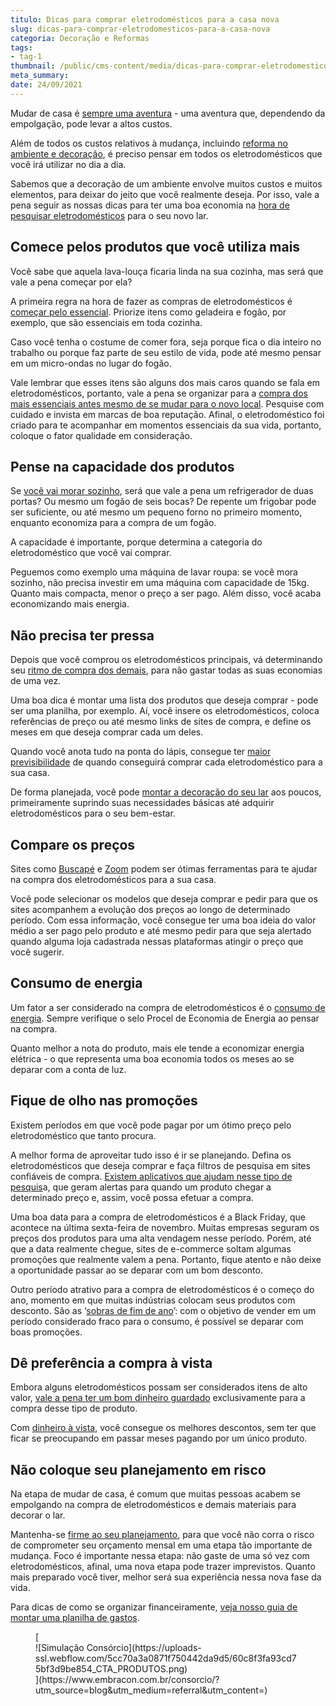 ```yaml
---
titulo: Dicas para comprar eletrodomésticos para a casa nova
slug: dicas-para-comprar-eletrodomesticos-para-a-casa-nova
categoria: Decoração e Reformas
tags:
- tag-1
thumbnail: /public/cms-content/media/dicas-para-comprar-eletrodomesticos-para-a-casa-nova.jpg
meta_summary: 
date: 24/09/2021
---
```

Mudar de casa é [sempre uma aventura](https://www.embracon.com.br/blog/8-motivos-para-voce-morar-perto-do-trabalho) - uma aventura que, dependendo da empolgação, pode levar a altos custos.

Além de todos os custos relativos à mudança, incluindo [reforma no ambiente e decoração](https://www.embracon.com.br/blog/consorcio-de-servicos-para-reformas-e-decoracao), é preciso pensar em todos os eletrodomésticos que você irá utilizar no dia a dia.

Sabemos que a decoração de um ambiente envolve muitos custos e muitos elementos, para deixar do jeito que você realmente deseja. Por isso, vale a pena seguir as nossas dicas para ter uma boa economia na [hora de pesquisar eletrodomésticos](https://www.embracon.com.br/blog/descubra-quais-foram-os-eletrodomesticos-queridinhos-da-quarentena) para o seu novo lar.

Comece pelos produtos que você utiliza mais 
--------------------------------------------

Você sabe que aquela lava-louça ficaria linda na sua cozinha, mas será que vale a pena começar por ela?

A primeira regra na hora de fazer as compras de eletrodomésticos é [começar pelo essencial](https://www.embracon.com.br/blog/como-identificar-e-eliminar-gastos-desnecessarios). Priorize itens como geladeira e fogão, por exemplo, que são essenciais em toda cozinha.

Caso você tenha o costume de comer fora, seja porque fica o dia inteiro no trabalho ou porque faz parte de seu estilo de vida, pode até mesmo pensar em um micro-ondas no lugar do fogão.

Vale lembrar que esses itens são alguns dos mais caros quando se fala em eletrodomésticos, portanto, vale a pena se organizar para a [compra dos mais essenciais antes mesmo de se mudar para o novo local](https://www.embracon.com.br/blog/como-economizar-nos-principais-gastos-da-vida). Pesquise com cuidado e invista em marcas de boa reputação. Afinal, o eletrodoméstico foi criado para te acompanhar em momentos essenciais da sua vida, portanto, coloque o fator qualidade em consideração.

Pense na capacidade dos produtos 
---------------------------------

Se [você vai morar sozinho](https://www.embracon.com.br/blog/guia-para-quem-vai-morar-sozinho-organizacao-financeira), será que vale a pena um refrigerador de duas portas? Ou mesmo um fogão de seis bocas? De repente um frigobar pode ser suficiente, ou até mesmo um pequeno forno no primeiro momento, enquanto economiza para a compra de um fogão.

A capacidade é importante, porque determina a categoria do eletrodoméstico que você vai comprar.

Peguemos como exemplo uma máquina de lavar roupa: se você mora sozinho, não precisa investir em uma máquina com capacidade de 15kg. Quanto mais compacta, menor o preço a ser pago. Além disso, você acaba economizando mais energia.

Não precisa ter pressa 
-----------------------

Depois que você comprou os eletrodomésticos principais, vá determinando seu [ritmo de compra dos demais](https://www.embracon.com.br/blog/o-que-comprar-na-hora-de-morar-sozinho), para não gastar todas as suas economias de uma vez.

Uma boa dica é montar uma lista dos produtos que deseja comprar - pode ser uma planilha, por exemplo. Aí, você insere os eletrodomésticos, coloca referências de preço ou até mesmo links de sites de compra, e define os meses em que deseja comprar cada um deles.

Quando você anota tudo na ponta do lápis, consegue ter [maior previsibilidade](https://www.embracon.com.br/blog/como-fazer-um-planejamento-financeiro-em-2021) de quando conseguirá comprar cada eletrodoméstico para a sua casa.

De forma planejada, você pode [montar a decoração do seu lar](https://www.embracon.com.br/blog/dicas-para-economizar-na-hora-de-decorar-sua-casa) aos poucos, primeiramente suprindo suas necessidades básicas até adquirir eletrodomésticos para o seu bem-estar.

Compare os preços 
------------------

Sites como [Buscapé](https://www.buscape.com.br/) e [Zoom](https://www.zoom.com.br/) podem ser ótimas ferramentas para te ajudar na compra dos eletrodomésticos para a sua casa.

Você pode selecionar os modelos que deseja comprar e pedir para que os sites acompanhem a evolução dos preços ao longo de determinado período. Com essa informação, você consegue ter uma boa ideia do valor médio a ser pago pelo produto e até mesmo pedir para que seja alertado quando alguma loja cadastrada nessas plataformas atingir o preço que você sugerir.

Consumo de energia 
-------------------

Um fator a ser considerado na compra de eletrodomésticos é o [consumo de energia](https://www.embracon.com.br/blog/5-dicas-indispensaveis-para-voce-economizar-energia-eletrica). Sempre verifique o selo Procel de Economia de Energia ao pensar na compra.

Quanto melhor a nota do produto, mais ele tende a economizar energia elétrica - o que representa uma boa economia todos os meses ao se deparar com a conta de luz.

Fique de olho nas promoções 
----------------------------

Existem períodos em que você pode pagar por um ótimo preço pelo eletrodoméstico que tanto procura.

A melhor forma de aproveitar tudo isso é ir se planejando. Defina os eletrodomésticos que deseja comprar e faça filtros de pesquisa em sites confiáveis de compra. [Existem aplicativos que ajudam nesse tipo de pesquis](https://www.embracon.com.br/blog/4-aplicativos-de-financas-para-te-ajudar-a-economizar-mais-dinheiro)a, que geram alertas para quando um produto chegar a determinado preço e, assim, você possa efetuar a compra.

Uma boa data para a compra de eletrodomésticos é a Black Friday, que acontece na última sexta-feira de novembro. Muitas empresas seguram os preços dos produtos para uma alta vendagem nesse período. Porém, até que a data realmente chegue, sites de e-commerce soltam algumas promoções que realmente valem a pena. Portanto, fique atento e não deixe a oportunidade passar ao se deparar com um bom desconto.

Outro período atrativo para a compra de eletrodomésticos é o começo do ano, momento em que muitas indústrias colocam seus produtos com desconto. São as ‘[sobras de fim de ano](https://www.embracon.com.br/blog/compras-de-natal-como-gastar-pouco-e-presentear-toda-a-familia)’: com o objetivo de vender em um período considerado fraco para o consumo, é possível se deparar com boas promoções.

Dê preferência a compra à vista 
--------------------------------

Embora alguns eletrodomésticos possam ser considerados itens de alto valor, [vale a pena ter um bom dinheiro guardado](https://www.embracon.com.br/blog/como-guardar-dinheiro-em-tempos-de-pandemia) exclusivamente para a compra desse tipo de produto.

Com [dinheiro à vista](https://www.embracon.com.br/blog/pagar-a-vista-ou-parcelado-o-que-e-melhor), você consegue os melhores descontos, sem ter que ficar se preocupando em passar meses pagando por um único produto.

Não coloque seu planejamento em risco 
--------------------------------------

Na etapa de mudar de casa, é comum que muitas pessoas acabem se empolgando na compra de eletrodomésticos e demais materiais para decorar o lar.

Mantenha-se [firme ao seu planejamento](https://www.embracon.com.br/blog/planejamento-financeiro-um-guia-para-as-financas-nao-sairem-de-controle), para que você não corra o risco de comprometer seu orçamento mensal em uma etapa tão importante de mudança. Foco é importante nessa etapa: não gaste de uma só vez com eletrodomésticos, afinal, uma nova etapa pode trazer imprevistos. Quanto mais preparado você tiver, melhor será sua experiência nessa nova fase da vida.

Para dicas de como se organizar financeiramente, [veja nosso guia de montar uma planilha de gastos](https://www.embracon.com.br/blog/como-criar-uma-planilha-de-planejamento-financeiro).

<figure class="w-richtext-figure-type-image w-richtext-align-center">[<div>![Simulação Consórcio](https://uploads-ssl.webflow.com/5cc70a3a0871f750442da9d5/60c8f3fa93cd75bf3d9be854_CTA_PRODUTOS.png)</div>](https://www.embracon.com.br/consorcio/?utm_source=blog&utm_medium=referral&utm_content=)</figure>

